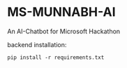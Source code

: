 # MS-MUNNABH-AI
An AI-Chatbot for Microsoft Hackathon

backend installation:
```
pip install -r requirements.txt
```
